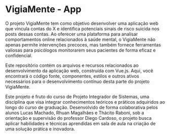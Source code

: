 # VigiaMente - App

O projeto VigiaMente tem como objetivo desenvolver uma aplicação web que vincula contas do X e identifica potenciais sinais de risco suicida nos posts dessas contas. Ao oferecer uma plataforma para analisar comportamentos online relacionados à saúde mental, o VigiaMente não apenas permite intervenções precoces, mas também fornece ferramentas valiosas para psicólogos monitorarem seus pacientes de forma eficaz e confidencial.

Este repositório contém os arquivos e recursos relacionados ao desenvolvimento da aplicação web, construída com Vue.js. Aqui, você encontrará o código fonte, componentes, estilos e outros ativos necessários para o desenvolvimento contínuo desta parte do projeto VigiaMente.

Este projeto é fruto do curso de Projeto Integrador de Sistemas, uma disciplina que visa integrar conhecimentos teóricos e práticos adquiridos ao longo do curso de graduação. Desenvolvido de forma colaborativa pelos alunos Lucas Machado, Rhuan Magalhães e Thácito Raboni, sob a orientação e supervisão do professor Diego Cardoso, o projeto busca aplicar habilidades e técnicas aprendidas em sala de aula na criação de uma solução prática e inovadora.